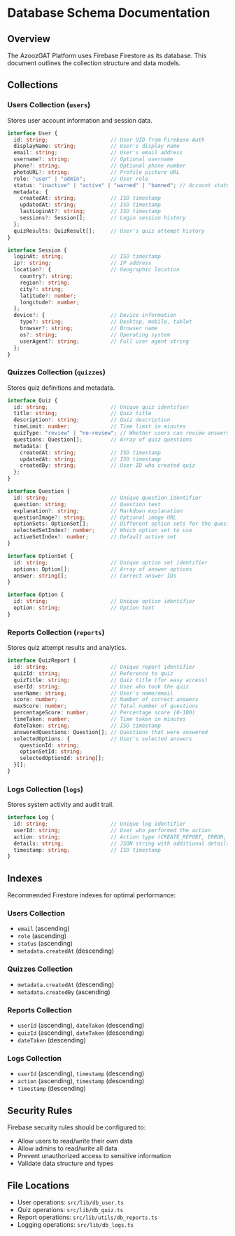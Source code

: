 # Database Schema Documentation

## Overview
The AzoozGAT Platform uses Firebase Firestore as its database. This document outlines the collection structure and data models.

## Collections

### Users Collection (`users`)
Stores user account information and session data.

```typescript
interface User {
  id: string;                    // User UID from Firebase Auth
  displayName: string;           // User's display name
  email: string;                 // User's email address
  username?: string;             // Optional username
  phone?: string;                // Optional phone number
  photoURL?: string;             // Profile picture URL
  role: "user" | "admin";        // User role
  status: "inactive" | "active" | "warned" | "banned"; // Account status
  metadata: {
    createdAt: string;           // ISO timestamp
    updatedAt: string;           // ISO timestamp
    lastLoginAt?: string;        // ISO timestamp
    sessions?: Session[];        // Login session history
  };
  quizResults: QuizResult[];     // User's quiz attempt history
}

interface Session {
  loginAt: string;               // ISO timestamp
  ip?: string;                   // IP address
  location?: {                   // Geographic location
    country?: string;
    region?: string;
    city?: string;
    latitude?: number;
    longitude?: number;
  };
  device?: {                     // Device information
    type?: string;               // Desktop, mobile, tablet
    browser?: string;            // Browser name
    os?: string;                 // Operating system
    userAgent?: string;          // Full user agent string
  };
}
```

### Quizzes Collection (`quizzes`)
Stores quiz definitions and metadata.

```typescript
interface Quiz {
  id: string;                    // Unique quiz identifier
  title: string;                 // Quiz title
  description?: string;          // Quiz description
  timeLimit: number;             // Time limit in minutes
  quizType: "review" | "no-review"; // Whether users can review answers
  questions: Question[];         // Array of quiz questions
  metadata: {
    createdAt: string;           // ISO timestamp
    updatedAt: string;           // ISO timestamp
    createdBy: string;           // User ID who created quiz
  };
}

interface Question {
  id: string;                    // Unique question identifier
  question: string;              // Question text
  explanation?: string;          // Markdown explanation
  questionImage?: string;        // Optional image URL
  optionSets: OptionSet[];       // Different option sets for the question
  selectedSetIndex?: number;     // Which option set to use
  activeSetIndex?: number;       // Default active set
}

interface OptionSet {
  id: string;                    // Unique option set identifier
  options: Option[];             // Array of answer options
  answer: string[];              // Correct answer IDs
}

interface Option {
  id: string;                    // Unique option identifier
  option: string;                // Option text
}
```

### Reports Collection (`reports`)
Stores quiz attempt results and analytics.

```typescript
interface QuizReport {
  id: string;                    // Unique report identifier
  quizId: string;                // Reference to quiz
  quizTitle: string;             // Quiz title (for easy access)
  userId: string;                // User who took the quiz
  userName: string;              // User's name/email
  score: number;                 // Number of correct answers
  maxScore: number;              // Total number of questions
  percentageScore: number;       // Percentage score (0-100)
  timeTaken: number;             // Time taken in minutes
  dateTaken: string;             // ISO timestamp
  answeredQuestions: Question[]; // Questions that were answered
  selectedOptions: {             // User's selected answers
    questionId: string;
    optionSetId: string;
    selectedOptionId: string[];
  }[];
}
```

### Logs Collection (`logs`)
Stores system activity and audit trail.

```typescript
interface Log {
  id: string;                    // Unique log identifier
  userId: string;                // User who performed the action
  action: string;                // Action type (CREATE_REPORT, ERROR, etc.)
  details: string;               // JSON string with additional details
  timestamp: string;             // ISO timestamp
}
```

## Indexes
Recommended Firestore indexes for optimal performance:

### Users Collection
- `email` (ascending)
- `role` (ascending)
- `status` (ascending)
- `metadata.createdAt` (descending)

### Quizzes Collection
- `metadata.createdAt` (descending)
- `metadata.createdBy` (ascending)

### Reports Collection
- `userId` (ascending), `dateTaken` (descending)
- `quizId` (ascending), `dateTaken` (descending)
- `dateTaken` (descending)

### Logs Collection
- `userId` (ascending), `timestamp` (descending)
- `action` (ascending), `timestamp` (descending)
- `timestamp` (descending)

## Security Rules
Firebase security rules should be configured to:
- Allow users to read/write their own data
- Allow admins to read/write all data
- Prevent unauthorized access to sensitive information
- Validate data structure and types

## File Locations
- User operations: `src/lib/db_user.ts`
- Quiz operations: `src/lib/db_quiz.ts`
- Report operations: `src/lib/utils/db_reports.ts`
- Logging operations: `src/lib/db_logs.ts`
